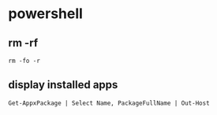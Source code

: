 # powershell
## rm  -rf 
```
rm -fo -r
```
## display installed apps
```
Get-AppxPackage | Select Name, PackageFullName | Out-Host
```
